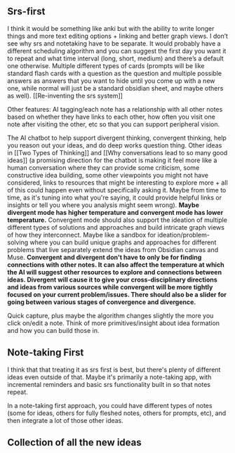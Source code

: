 
## Srs-first
I think it would be something like anki but with the ability to write longer things and more text editing options + linking and better graph views. I don’t see why srs and notetaking have to be separate. It would probably have a different scheduling algorithm and you can suggest the first day you want it to repeat and what time interval (long, short, medium) and there’s a default one otherwise. Multiple different types of cards (prompts will be like standard flash cards with a question as the question and multiple possible answers as answers that you want to hide until you come up with a new one, while normal will just be a standard obsidian sheet, and maybe others as well). [[Re-inventing the srs system]]

Other features: AI tagging/each note has a relationship with all other notes based on whether they have links to each other, how often you visit one note after visiting the other, etc so that you can support peripheral vision. 

The AI chatbot to help support divergent thinking, convergent thinking, help you reason out your ideas, and do deep works question thing. Other ideas in [[Two Types of Thinking]] and [[Why conversations lead to so many good ideas]] (a promising direction for the chatbot is making it feel more like a human conversation where they can provide some criticism, some constructive idea building, some other viewpoints you might not have considered, links to resources that might be interesting to explore more + all of this could happen even without specifically asking it. Maybe from time to time, as it's tuning into what you're saying, it could provide helpful links or insights or tell you where you analysis might seem wrong). **Maybe divergent mode has higher temperature and convergent mode has lower temperature.** Convergent mode should also support the ideation of multiple different types of solutions and approaches and build intricate graph views of how they interconnect. Maybe like a sandbox for ideation/problem-solving where you can build unique graphs and approaches for different problems that live separately extend the ideas from Obsidian canvas and Muse. **Convergent and divergent don't have to only be for finding connections with other notes. It can also affect the temperature at which the AI will suggest other resources to explore and connections between ideas. Divergent will cause it to give your cross-disciplinary directions and ideas from various sources while convergent will be more tightly focused on your current problem/issues. There should also be a slider for going between various stages of convergence and divergence.**

Quick capture, plus maybe the algorithm changes slightly the more you click on/edit a note. Think of more primitives/insight about idea formation and how you can build those in.

## Note-taking First
I think that that treating it as srs first is best, but there's plenty of different ideas even outside of that. Maybe it's primarily a note-taking app, with incremental reminders and basic srs functionality built in so that notes repeat.

In a note-taking first approach, you could have different types of notes (some for ideas, others for fully fleshed notes, others for prompts, etc), and then integrate a lot of those other ideas. 

## Collection of all the new ideas

